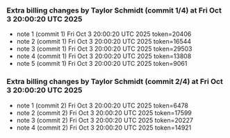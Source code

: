 
### Extra billing changes by Taylor Schmidt (commit 1/4) at Fri Oct  3 20:00:20 UTC 2025
* note 1 (commit 1) Fri Oct  3 20:00:20 UTC 2025 token=20406
* note 2 (commit 1) Fri Oct  3 20:00:20 UTC 2025 token=16544
* note 3 (commit 1) Fri Oct  3 20:00:20 UTC 2025 token=29503
* note 4 (commit 1) Fri Oct  3 20:00:20 UTC 2025 token=13808
* note 5 (commit 1) Fri Oct  3 20:00:20 UTC 2025 token=9061

### Extra billing changes by Taylor Schmidt (commit 2/4) at Fri Oct  3 20:00:20 UTC 2025
* note 1 (commit 2) Fri Oct  3 20:00:20 UTC 2025 token=6478
* note 2 (commit 2) Fri Oct  3 20:00:20 UTC 2025 token=17599
* note 3 (commit 2) Fri Oct  3 20:00:20 UTC 2025 token=20227
* note 4 (commit 2) Fri Oct  3 20:00:20 UTC 2025 token=14921
